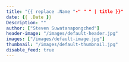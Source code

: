 ```yaml
---
title: "{{ replace .Name "-" " " | title }}"
date: {{ .Date }}
Description: ""
author: ["Steven Suwatanapongched"]
header-image: "/images/default-header.jpg"
images: ["/images/default-image.jpg"]
thumbnail: "/images/default-thumbnail.jpg"
disable_feed: true
---
```

